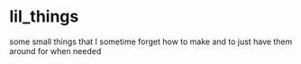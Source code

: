 # lil_things
some small things that I sometime forget how to make and to just have them around for when needed
